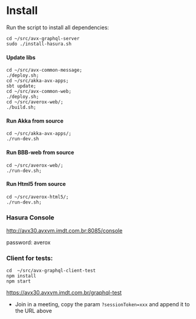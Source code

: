 # Install



Run the script to install all dependencies:
```
cd ~/src/avx-graphql-server
sudo ./install-hasura.sh
```

#### Update libs
```
cd ~/src/avx-common-message; 
./deploy.sh; 
cd ~/src/akka-avx-apps; 
sbt update; 
cd ~/src/avx-common-web; 
./deploy.sh; 
cd ~/src/averox-web/; 
./build.sh; 
```


#### Run Akka from source
```
cd ~/src/akka-avx-apps/; 
./run-dev.sh
```

#### Run BBB-web from source
```
cd ~/src/averox-web/; 
./run-dev.sh;
```

#### Run Html5 from source
```
cd ~/src/averox-html5/;
./run-dev.sh;
```



### Hasura Console
http://avx30.avxvm.imdt.com.br:8085/console

password: averox

### Client for tests:
```
cd  ~/src/avx-graphql-client-test
npm install
npm start
```

https://avx30.avxvm.imdt.com.br/graphql-test

- Join in a meeting, copy the param `?sessionToken=xxx` and append it to the URL above